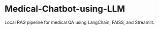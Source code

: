 # Medical-Chatbot-using-LLM
Local RAG pipeline for medical QA using LangChain, FAISS, and Streamlit.
